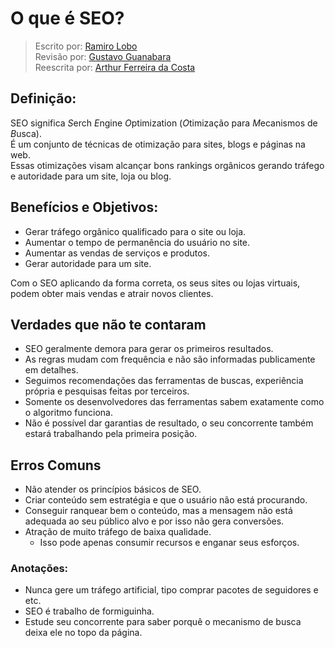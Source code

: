 # O que é **SEO**?
> Escrito por: [Ramiro Lobo](https://github.com/RamiroFabricioLobo) <br>
> Revisão por: [Gustavo Guanabara](https://github.com/gustavoguanabara) <br>
> Reescrita por: [Arthur Ferreira da Costa](https://github.com/arthurferreira-dev)

## Definição:
SEO significa *S*erch *E*ngine *O*ptimization (*O*timização para *M*ecanismos de *B*usca). <br>
É um conjunto de técnicas de otimização para sites, blogs e páginas na web. <br>
Essas otimizações visam alcançar bons rankings orgânicos gerando tráfego e autoridade para um site, loja ou blog.

## Benefícios e Objetivos:
* Gerar tráfego orgânico qualificado para o site ou loja.
* Aumentar o tempo de permanência do usuário no site.
* Aumentar as vendas de serviços e produtos.
* Gerar autoridade para um site.

Com o SEO aplicando da forma correta, os seus sites ou lojas virtuais, podem obter mais vendas e atrair novos clientes.

## Verdades que não te contaram
* SEO geralmente demora para gerar os primeiros resultados.
* As regras mudam com frequência e não são informadas publicamente em detalhes.
* Seguimos recomendações das ferramentas de buscas, experiência própria e pesquisas feitas por terceiros.
* Somente os desenvolvedores das ferramentas sabem exatamente como o algoritmo funciona.
* Não é possível dar garantias de resultado, o seu concorrente também estará trabalhando pela primeira posição.

## Erros Comuns
* Não atender os princípios básicos de SEO.
* Criar conteúdo sem estratégia e que o usuário não está procurando.
* Conseguir ranquear bem o conteúdo, mas a mensagem não está adequada ao seu público alvo e por isso não gera conversões.
* Atração de muito tráfego de baixa qualidade.
    * Isso pode apenas consumir recursos e enganar seus esforços.

### Anotações:
* Nunca gere um tráfego artificial, tipo comprar pacotes de seguidores e etc.
* SEO é trabalho de formiguinha.
* Estude seu concorrente para saber porquê o mecanismo de busca deixa ele no topo da página.